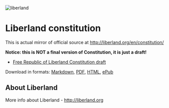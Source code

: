 ![liberland](http://liberland.org/addons/image/Liberland_znak_small.png)

# Liberland constitution

This is actual mirror of official source at http://liberland.org/en/constitution/

**Notice: this is NOT a final version of Constitution, it is just a draft!**

- [Free Republic of Liberland Constitution draft](Constitution.md)

Download in formats: [Markdown], [PDF], [HTML], [ePub]  

## About Liberland

More info about Liberland - http://liberland.org


[Markdown]: https://github.com/burningtree/liberland-constitution/raw/master/Constitution.md
[PDF]: https://github.com/burningtree/liberland-constitution/raw/master/dist/Constitution.pdf
[ePub]: https://github.com/burningtree/liberland-constitution/raw/master/dist/Constitution.epub
[HTML]: https://github.com/burningtree/liberland-constitution/raw/master/dist/Constitution.html
